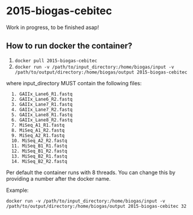 # 2015-biogas-cebitec

Work in progress, to be finished asap!

## How to run docker the container?


1. `docker pull 2015-biogas-cebitec`
2. `docker run -v /path/to/input_directory:/home/biogas/input -v /path/to/output/directory:/home/biogas/output 2015-biogas-cebitec`

  where input_directory MUST contain the following files:
      
      1. GAIIx_Lane6_R1.fastq
      2. GAIIx_Lane6_R2.fastq
      3. GAIIx_Lane7_R1.fastq
      4. GAIIx_Lane7_R2.fastq
      5. GAIIx_Lane8_R1.fastq
      6. GAIIx_Lane8_R2.fastq
      7. MiSeq_A1_R1.fastq
      8. MiSeq_A1_R2.fastq
      9. MiSeq_A2_R1.fastq
      10. MiSeq_A2_R2.fastq
      11. MiSeq_B1_R1.fastq
      12. MiSeq_B1_R2.fastq
      13. MiSeq_B2_R1.fastq
      14. MiSeq_B2_R2.fastq
     
Per default the container runs with 8 threads. You can change this by providing a number after the docker name.

Example:

`docker run -v /path/to/input_directory:/home/biogas/input -v /path/to/output/directory:/home/biogas/output 2015-biogas-cebitec 32`
     
     
